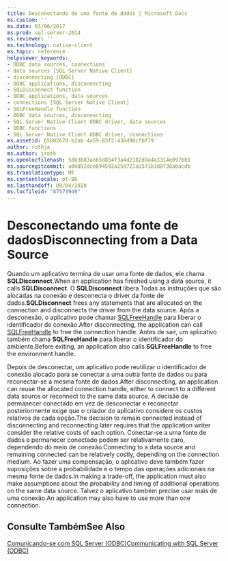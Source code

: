 ```yaml
---
title: Desconectando de uma fonte de dados | Microsoft Docs
ms.custom: ''
ms.date: 03/06/2017
ms.prod: sql-server-2014
ms.reviewer: ''
ms.technology: native-client
ms.topic: reference
helpviewer_keywords:
- ODBC data sources, connections
- data sources [SQL Server Native Client]
- disconnecting [ODBC]
- ODBC applications, disconnecting
- SQLDisconnect function
- ODBC applications, data sources
- connections [SQL Server Native Client]
- SQLFreeHandle function
- ODBC data sources, disconnecting
- SQL Server Native Client ODBC driver, data sources
- ODBC functions
- SQL Server Native Client ODBC driver, connections
ms.assetid: 65b0267d-b2ab-4a59-83f2-436d90cfbf79
author: rothja
ms.author: jroth
ms.openlocfilehash: 5db3b83ab65d854f3a4d2182d9a4a1314e097681
ms.sourcegitcommit: ad4d92dce894592a259721a1571b1d8736abacdb
ms.translationtype: MT
ms.contentlocale: pt-BR
ms.lasthandoff: 08/04/2020
ms.locfileid: "87573949"
---
```

# <a name="disconnecting-from-a-data-source"></a><span data-ttu-id="ffa6b-102">Desconectando uma fonte de dados</span><span class="sxs-lookup"><span data-stu-id="ffa6b-102">Disconnecting from a Data Source</span></span>
  <span data-ttu-id="ffa6b-103">Quando um aplicativo termina de usar uma fonte de dados, ele chama **SQLDisconnect**.</span><span class="sxs-lookup"><span data-stu-id="ffa6b-103">When an application has finished using a data source, it calls **SQLDisconnect**.</span></span> <span data-ttu-id="ffa6b-104">O **SQLDisconnect** libera Todas as instruções que são alocadas na conexão e desconecta o driver da fonte de dados.</span><span class="sxs-lookup"><span data-stu-id="ffa6b-104">**SQLDisconnect** frees any statements that are allocated on the connection and disconnects the driver from the data source.</span></span> <span data-ttu-id="ffa6b-105">Após a desconexão, o aplicativo pode chamar [SQLFreeHandle](../native-client-odbc-api/sqlfreehandle.md) para liberar o identificador de conexão.</span><span class="sxs-lookup"><span data-stu-id="ffa6b-105">After disconnecting, the application can call [SQLFreeHandle](../native-client-odbc-api/sqlfreehandle.md) to free the connection handle.</span></span> <span data-ttu-id="ffa6b-106">Antes de sair, um aplicativo também chama **SQLFreeHandle** para liberar o identificador do ambiente.</span><span class="sxs-lookup"><span data-stu-id="ffa6b-106">Before exiting, an application also calls **SQLFreeHandle** to free the environment handle.</span></span>  
  
 <span data-ttu-id="ffa6b-107">Depois de desconectar, um aplicativo pode reutilizar o identificador de conexão alocado para se conectar a uma outra fonte de dados ou para reconectar-se à mesma fonte de dados.</span><span class="sxs-lookup"><span data-stu-id="ffa6b-107">After disconnecting, an application can reuse the allocated connection handle, either to connect to a different data source or reconnect to the same data source.</span></span> <span data-ttu-id="ffa6b-108">A decisão de permanecer conectado em vez de desconectar e reconectar posteriormente exige que o criador do aplicativo considere os custos relativos de cada opção.</span><span class="sxs-lookup"><span data-stu-id="ffa6b-108">The decision to remain connected instead of disconnecting and reconnecting later requires that the application writer consider the relative costs of each option.</span></span> <span data-ttu-id="ffa6b-109">Conectar-se a uma fonte de dados e permanecer conectado podem ser relativamente caro, dependendo do meio de conexão.</span><span class="sxs-lookup"><span data-stu-id="ffa6b-109">Connecting to a data source and remaining connected can be relatively costly, depending on the connection medium.</span></span> <span data-ttu-id="ffa6b-110">Ao fazer uma compensação, o aplicativo deve também fazer suposições sobre a probabilidade e o tempo das operações adicionais na mesma fonte de dados.</span><span class="sxs-lookup"><span data-stu-id="ffa6b-110">In making a trade-off, the application must also make assumptions about the probability and timing of additional operations on the same data source.</span></span> <span data-ttu-id="ffa6b-111">Talvez o aplicativo também precise usar mais de uma conexão.</span><span class="sxs-lookup"><span data-stu-id="ffa6b-111">An application may also have to use more than one connection.</span></span>  
  
## <a name="see-also"></a><span data-ttu-id="ffa6b-112">Consulte Também</span><span class="sxs-lookup"><span data-stu-id="ffa6b-112">See Also</span></span>  
 [<span data-ttu-id="ffa6b-113">Comunicando-se com SQL Server &#40;ODBC&#41;</span><span class="sxs-lookup"><span data-stu-id="ffa6b-113">Communicating with SQL Server &#40;ODBC&#41;</span></span>](communicating-with-sql-server-odbc.md)  
  
  
